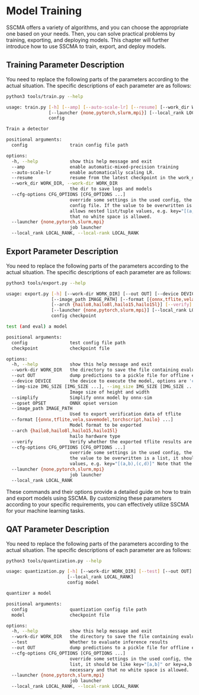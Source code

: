 # Model Training

SSCMA offers a variety of algorithms, and you can choose the appropriate one based on your needs. Then, you can solve practical problems by training, exporting, and deploying models. This chapter will further introduce how to use SSCMA to train, export, and deploy models.

## Training Parameter Description

You need to replace the following parts of the parameters according to the actual situation. The specific descriptions of each parameter are as follows:

```sh
python3 tools/train.py --help

usage: train.py [-h] [--amp] [--auto-scale-lr] [--resume] [--work_dir WORK_DIR] [--cfg-options CFG_OPTIONS [CFG_OPTIONS ...]]
                [--launcher {none,pytorch,slurm,mpi}] [--local_rank LOCAL_RANK]
                config

Train a detector

positional arguments:
  config                train config file path

options:
  -h, --help            show this help message and exit
  --amp                 enable automatic-mixed-precision training
  --auto-scale-lr       enable automatically scaling LR.
  --resume              resume from the latest checkpoint in the work_dir automatically
  --work_dir WORK_DIR, --work-dir WORK_DIR
                        the dir to save logs and models
  --cfg-options CFG_OPTIONS [CFG_OPTIONS ...]
                        override some settings in the used config, the key-value pair in xxx=yyy format will be merged into
                        config file. If the value to be overwritten is a list, it should be like key="[a,b]" or key=a,b It also
                        allows nested list/tuple values, e.g. key="[(a,b),(c,d)]" Note that the quotation marks are necessary and
                        that no white space is allowed.
  --launcher {none,pytorch,slurm,mpi}
                        job launcher
  --local_rank LOCAL_RANK, --local-rank LOCAL_RANK
```

## Export Parameter Description

You need to replace the following parts of the parameters according to the actual situation. The specific descriptions of each parameter are as follows:

```sh
python3 tools/export.py --help

usage: export.py [-h] [--work-dir WORK_DIR] [--out OUT] [--device DEVICE] [--img-size IMG_SIZE [IMG_SIZE ...]] [--simplify] [--opset OPSET]
                 [--image_path IMAGE_PATH] [--format [{onnx,tflite,vela,savemodel,torchscript,hailo} ...]]
                 [--arch {hailo8,hailo8l,hailo15,hailo15l}] [--verify] [--cfg-options CFG_OPTIONS [CFG_OPTIONS ...]]
                 [--launcher {none,pytorch,slurm,mpi}] [--local_rank LOCAL_RANK]
                 config checkpoint

test (and eval) a model

positional arguments:
  config                test config file path
  checkpoint            checkpoint file

options:
  -h, --help            show this help message and exit
  --work-dir WORK_DIR   the directory to save the file containing evaluation metrics
  --out OUT             dump predictions to a pickle file for offline evaluation
  --device DEVICE       the device to execute the model, options are 'cpu', 'cuda', etc.
  --img-size IMG_SIZE [IMG_SIZE ...], --img_size IMG_SIZE [IMG_SIZE ...], --imgsz IMG_SIZE [IMG_SIZE ...]
                        Image size of height and width
  --simplify            Simplify onnx model by onnx-sim
  --opset OPSET         ONNX opset version
  --image_path IMAGE_PATH
                        Used to export verification data of tflite
  --format [{onnx,tflite,vela,savemodel,torchscript,hailo} ...]
                        Model format to be exported
  --arch {hailo8,hailo8l,hailo15,hailo15l}
                        hailo hardware type
  --verify              Verify whether the exported tflite results are aligned with the tflitemicro results
  --cfg-options CFG_OPTIONS [CFG_OPTIONS ...]
                        override some settings in the used config, the key-value pair in xxx=yyy format will be merged into config file. If
                        the value to be overwritten is a list, it should be like key="[a,b]" or key=a,b It also allows nested list/tuple
                        values, e.g. key="[(a,b),(c,d)]" Note that the quotation marks are necessary and that no white space is allowed.
  --launcher {none,pytorch,slurm,mpi}
                        job launcher
  --local_rank LOCAL_RANK
```

These commands and their options provide a detailed guide on how to train and export models using SSCMA. By customizing these parameters according to your specific requirements, you can effectively utilize SSCMA for your machine learning tasks.

## QAT Parameter Description

You need to replace the following parts of the parameters according to the actual situation. The specific descriptions of each parameter are as follows:

```sh
python3 tools/quantization.py --help

usage: quantization.py [-h] [--work-dir WORK_DIR] [--test] [--out OUT] [--cfg-options CFG_OPTIONS [CFG_OPTIONS ...]] [--launcher {none,pytorch,slurm,mpi}]
                       [--local_rank LOCAL_RANK]
                       config model

quantizer a model

positional arguments:
  config                quantization config file path
  model                 checkpoint file

options:
  -h, --help            show this help message and exit
  --work-dir WORK_DIR   the directory to save the file containing evaluation metrics
  --test                Whether to evaluate inference results
  --out OUT             dump predictions to a pickle file for offline evaluation
  --cfg-options CFG_OPTIONS [CFG_OPTIONS ...]
                        override some settings in the used config, the key-value pair in xxx=yyy format will be merged into config file. If the value to be overwritten is a
                        list, it should be like key="[a,b]" or key=a,b It also allows nested list/tuple values, e.g. key="[(a,b),(c,d)]" Note that the quotation marks are
                        necessary and that no white space is allowed.
  --launcher {none,pytorch,slurm,mpi}
                        job launcher
  --local_rank LOCAL_RANK, --local-rank LOCAL_RANK
```
